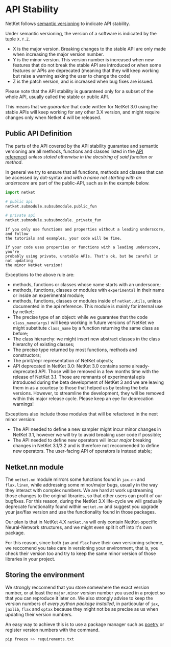 # API Stability

NetKet follows [semantic versioning](https://semver.org) to indicate API stability.

Under semantic versioning, the version of a software is indicated by the tuple `X.Y.Z`.
 - X is the major version. Breaking changes to the stable API are only made when increasing
 the major version number.
 - Y is the minor version. This version number is increased when new features that do not
 break the stable API are introduced or when some features or APIs are deprecated (meaning
 that they will keep working but raise a warning asking the user to change the code)
 - Z is the patch version, and is increased when bug fixes are issued.

Please note that the API stability is guaranteed only for a subset of the whole API, usually
called the stable or public API.

This means that we *guarantee* that code written for NetKet 3.0 using the stable APIs will 
keep working for any other 3.X version, and might require changes only when Netket 4 will 
be released.

## Public API Definition

The parts of the API covered by the API stability guarantee and semantic versioning are all methods, functions and classes listed in the [API reference](netket_api)) *unless stated otherwise in the docstring of said function or method*.

In general we try to ensure that all functions, methods and classes that can be accessed by 
dot-syntax and *with a name not starting with an underscore* are part of the public-API, 
such as in the example below.

```python
import netket 

# public api
netket.submodule.subsubmodule.public_fun

# private api
netket.submodule.subsubmodule._private_fun
```

```{warning}
If you only use functions and properties without a leading underscore, and follow
the tutorials and examples, your code will be fine.

If your code uses properties or functions with a leading underscore, you're 
probably using private, unstable APIs. That's ok, but be careful in not updating
the minor NetKet version!
```

Exceptions to the above rule are:

 - methods, functions or classes whose name starts with an underscore;
 - methods, functions, classes or modules with `experimental` in their name or
 inside an experimental module;
 - methods, functions, classes or modules inside of `netket.utils`, unless 
 documented in the api reference. This module is mainly for internal use by netket;
 - The precise type of an object: while we guarantee that the code `class_name(args)`
 will keep working in future versions of NetKet we might substitute `class_name` by
 a function returning the same class as before;
 - The class hierarchy: we might insert new abstract classes in the class hierarchy 
 of existing classes;
 - The precise type returned by most functions, methods and constructors;
 - The print/repr representation of NetKet objects;
 - API deprecated in NetKet 3.0: NetKet 3.0 contains some already-deprecated API.
 Those will be removed in a few months time with the release of NetKet 3.1. Those are
 remnants of experimental apis introduced during the beta development of NetKet 3 and
 we are leaving them in as a courtesy to those that helped us by testing the beta versions.
 However, to streamline the development, they will be removed within this major release cycle.
 Please keep an eye for deprecation warnings!


Exceptions also include those modules that will be refactored in the next minor version:

 - The API needed to define a new sampler might incur minor changes in NetKet 3.1, however
 we will try to avoid breaking user code if possible;
 - The API needed to define new operators will incur *major* breaking changes in NetKet 
 3.1/3.2 and is therefore not reccomended to define new operators. The user-facing API
 of operators is instead stable;

## Netket.nn module

The `netket.nn` module mirrors some functions found in `jax.nn` and `flax.linen`, while
addressing some minor/major bugs, usually in the way they interact with complex numbers.
We are hard at work upstreaming those changes to the original libraries, so that other 
users can profit of our bugfixes.
For this reason, during the NetKet 3.X life-cycle we will gradually deprecate functionality
found within `netket.nn` and suggest you upgrade your jax/flax version and use the functionality
found in those packages.

Our plan is that in NetKet 4.X `netket.nn` will only contain NetKet-specific Neural-Network
structures, and we might even split it off into it's own package.

For this reason, since both `jax` and `flax` have their own versioning scheme, we reccomend
you take care in versioning your environment, that is, you check their version too and 
try to keep the same minor version of those libraries in your project.


## Storing the environment

We strongly reccomend that you store somewhere the exact version number, or at least the
`major.minor` version number you used in a project so that you can reproduce it later on.
We also strongly advise to keep the version numbers of *every python package installed*, in
particoular of `jax`, `jaxlib`, `flax` and `optax` because they might not be as precise as
us when updating their version numbers.

An easy way to achieve this is to use a package manager such as [poetry](https://python-poetry.org) 
or register version numbers with the command.

```bash
pip freeze >> requirements.txt
```

